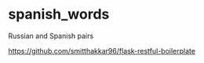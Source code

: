 # spanish_words
 Russian and Spanish pairs

 https://github.com/smitthakkar96/flask-restful-boilerplate
